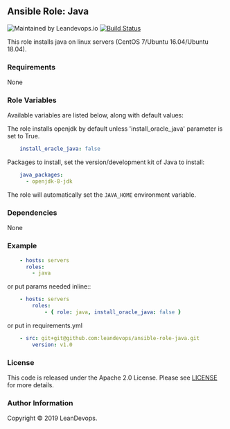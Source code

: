 ## Ansible Role: Java
![Maintained by Leandevops.io](https://img.shields.io/badge/maintained%20by-leandevops-green.svg)
[![Build Status](https://www.travis-ci.org/leandevops/ansible-role-java.svg?branch=master)](https://www.travis-ci.org/leandevops/ansible-role-java)

This role installs java on linux servers (CentOS 7/Ubuntu 16.04/Ubuntu 18.04).

### Requirements

None

### Role Variables

Available variables are listed below, along with default values:

The role installs openjdk by default unless 'install_oracle_java' parameter is set to True.

```yaml
    install_oracle_java: false
```

Packages to install, set the version/development kit of Java to install:

```yaml
    java_packages:
      - openjdk-8-jdk
```

The role will automatically set the `JAVA_HOME` environment variable.

### Dependencies

None

### Example
```yaml
    - hosts: servers
      roles:
        - java
```

or put params needed inline::
```yaml
    - hosts: servers
        roles:
            - { role: java, install_oracle_java: false }
```

or put in requirements.yml
```yaml
    - src: git+git@github.com:leandevops/ansible-role-java.git
        version: v1.0
```

### License
This code is released under the Apache 2.0 License. Please see [LICENSE](https://github.com/leandevops/ansible-role-java/blob/master/LICENSE) for more details.


### Author Information
Copyright © 2019 LeanDevops.
